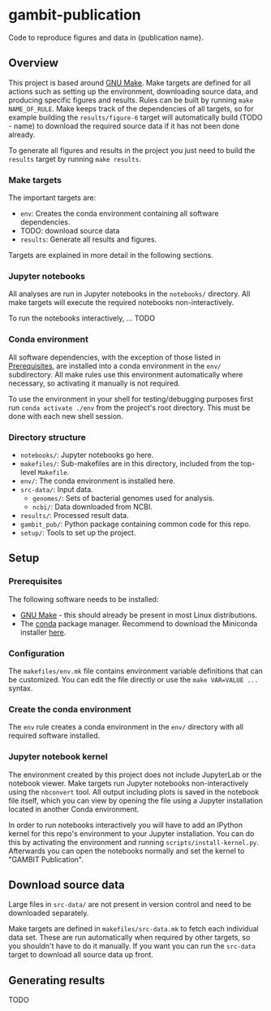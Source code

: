 # gambit-publication

Code to reproduce figures and data in {publication name}.


## Overview

This project is based around [GNU Make](https://www.gnu.org/software/make/). Make targets are defined
for all actions such as setting up the environment, downloading source data, and producing specific
figures and results. Rules can be built by running `make NAME_OF_RULE`.
Make keeps track of the dependencies of all targets, so for example building the `results/figure-6`
target will automatically build (TODO - name) to download the required source data if it has not
been done already.

To generate all figures and results in the project you just need to build the `results` target by
running `make results`.


### Make targets

The important targets are:

* `env`: Creates the conda environment containing all software dependencies.
* TODO: download source data
* `results`: Generate all results and figures.

Targets are explained in more detail in the following sections.


### Jupyter notebooks

All analyses are run in Jupyter notebooks in the `notebooks/` directory. All make targets will
execute the required notebooks non-interactively.

To run the notebooks interactively, ... TODO


### Conda environment

All software dependencies, with the exception of those listed in [Prerequisites](#prerequisites),
are installed into a conda environment in the `env/` subdirectory. All make rules use this
environment automatically where necessary, so activating it manually is not required.

To use the environment in your shell for testing/debugging purposes first run `conda activate ./env`
from the project's root directory. This must be done with each new shell session.


### Directory structure

* `notebooks/`: Jupyter notebooks go here.
* `makefiles/`: Sub-makefiles are in this directory, included from the top-level `Makefile`.
* `env/`: The conda environment is installed here.
* `src-data/`: Input data.
  * `genomes/`: Sets of bacterial genomes used for analysis.
  * `ncbi/`: Data downloaded from NCBI.
* `results/`: Processed result data.
* `gambit_pub/`: Python package containing common code for this repo.
* `setup/`: Tools to set up the project.


## Setup

### Prerequisites

The following software needs to be installed:

* [GNU Make](https://www.gnu.org/software/make/) - this should already be present in most Linux
  distributions.
* The [conda](https://docs.conda.io) package manager. Recommend to download the Miniconda installer
  [here](https://docs.conda.io/en/latest/miniconda.html).


### Configuration

The `makefiles/env.mk` file contains environment variable definitions that can be customized. You
can edit the file directly or use the `make VAR=VALUE ...` syntax.


### Create the conda environment

The `env` rule creates a conda environment in the `env/` directory with all required software
installed.


### Jupyter notebook kernel

The environment created by this project does not include JupyterLab or the notebook viewer.
Make targets run Jupyter notebooks non-interactively using the `nbconvert` tool. All output
including plots is saved in the notebook file itself, which you can view by opening the file using
a Jupyter installation located in another Conda environment.

In order to run notebooks interactively you will have to add an IPython kernel for this repo's
environment to your Jupyter installation. You can do this by activating the environment and running
`scripts/install-kernel.py`. Afterwards you can open the notebooks normally and set the kernel to
"GAMBIT Publication".


## Download source data

Large files in `src-data/` are not present in version control and need to be downloaded separately.

Make targets are defined in `makefiles/src-data.mk` to fetch each individual data set. These are run
automatically when required by other targets, so you shouldn't have to do it manually. If you want
you can run the `src-data` target to download all source data up front.


## Generating results

TODO

